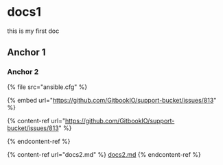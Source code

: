 # docs1

this is my first doc

## Anchor 1

### Anchor 2

{% file src="ansible.cfg" %}

{% embed url="https://github.com/GitbookIO/support-bucket/issues/813" %}

{% content-ref url="https://github.com/GitbookIO/support-bucket/issues/813" %}

{% endcontent-ref %}

{% content-ref url="docs2.md" %}
[docs2.md](docs2.md)
{% endcontent-ref %}

